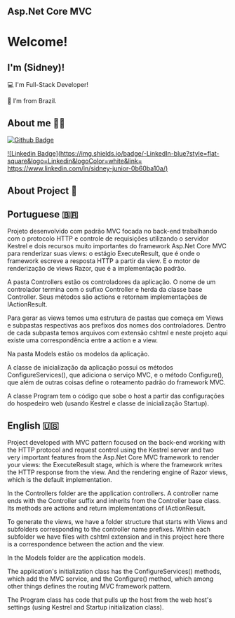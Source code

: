 ## Asp.Net Core MVC

# Welcome!

## I'm (Sidney)!

:computer: I'm Full-Stack Developer!

:house_with_garden: I’m from Brazil.


## About me 🧔🏻

[![Github Badge](https://img.shields.io/badge/-Github-000?style=flat-square&logo=Github&logoColor=white&link=https://github.com/SidneyJunior26?tab=repositories)](https://github.com/SidneyJunior26?tab=repositories)

[![Linkedin Badge](https://img.shields.io/badge/-LinkedIn-blue?style=flat-square&logo=Linkedin&logoColor=white&link= https://www.linkedin.com/in/sidney-junior-0b60ba10a/)]( https://www.linkedin.com/in/sidney-junior-0b60ba10a/)

## About Project 🚀

## Portuguese 🇧🇷

Projeto desenvolvido com padrão MVC focada no back-end trabalhando com o protocolo HTTP e controle de requisições utilizando o servidor Kestrel e dois recursos muito importantes 
do framework Asp.Net Core MVC para renderizar suas views: o estágio ExecuteResult, que é onde o framework escreve a resposta HTTP a partir da view. E o motor de renderização de 
views Razor, que é a implementação padrão.

A pasta Controllers estão os controladores da aplicação. O nome de um controlador termina com o sufixo Controller e herda da classe base Controller. 
Seus métodos são actions e retornam implementações de IActionResult.

Para gerar as views temos uma estrutura de pastas que começa em Views e subpastas respectivas aos prefixos dos nomes dos controladores. Dentro de cada subpasta temos arquivos 
com extensão cshtml e neste projeto aqui existe uma correspondência entre a action e a view.

Na pasta Models estão os modelos da aplicação.

A classe de inicialização da aplicação possui os métodos ConfigureServices(), que adiciona o serviço MVC, e o método Configure(), que além de outras coisas define o roteamento 
padrão do framework MVC.

A classe Program tem o código que sobe o host a partir das configurações do hospedeiro web (usando Kestrel e classe de inicialização Startup).

## English 🇺🇸

Project developed with MVC pattern focused on the back-end working with the HTTP protocol and request control using the Kestrel server and two very important features
from the Asp.Net Core MVC framework to render your views: the ExecuteResult stage, which is where the framework writes the HTTP response from the view. And the rendering engine of
Razor views, which is the default implementation.

In the Controllers folder are the application controllers. A controller name ends with the Controller suffix and inherits from the Controller base class.
Its methods are actions and return implementations of IActionResult.

To generate the views, we have a folder structure that starts with Views and subfolders corresponding to the controller name prefixes. Within each subfolder we have files
with cshtml extension and in this project here there is a correspondence between the action and the view.

In the Models folder are the application models.

The application's initialization class has the ConfigureServices() methods, which add the MVC service, and the Configure() method, which among other things defines the routing
MVC framework pattern.

The Program class has code that pulls up the host from the web host's settings (using Kestrel and Startup initialization class).
